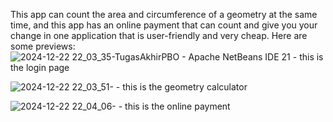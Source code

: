 This app can count the area and circumference of a geometry at the same time, and this app has an online payment that can count and give you your change in one application that is user-friendly and very cheap. Here are some previews: 
      ![2024-12-22 22_03_35-TugasAkhirPBO - Apache NetBeans IDE 21](https://github.com/user-attachments/assets/9262a429-cad4-4aa4-9634-4c73ba5cfae2)  - this is the login page
                                            




   ![2024-12-22 22_03_51-](https://github.com/user-attachments/assets/a671677f-ab0f-4c1e-b648-7300078c61f4)
                                                          - this is the geometry calculator




                                                          
   ![2024-12-22 22_04_06-](https://github.com/user-attachments/assets/67163a43-9519-42fe-81f2-99fc034e6f08)
                                                          - this is the online payment


